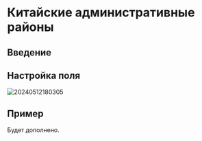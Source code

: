 # Китайские административные районы

<PluginInfo name="field-china-region"></PluginInfo>

## Введение

## Настройка поля

![20240512180305](https://static-docs.nocobase.com/20240512180305.png)

## Пример

Будет дополнено.